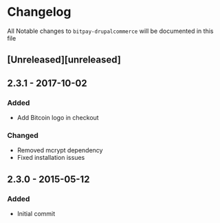 # Changelog

All Notable changes to `bitpay-drupalcommerce` will be documented in this file

## [Unreleased][unreleased]

## 2.3.1 - 2017-10-02
### Added
- Add Bitcoin logo in checkout

### Changed
- Removed mcrypt dependency
- Fixed installation issues


## 2.3.0 - 2015-05-12
### Added
- Initial commit